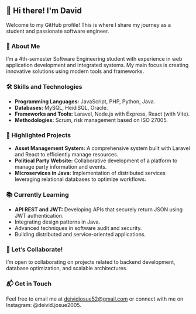 ## 👋 Hi there! I'm David

Welcome to my GitHub profile! This is where I share my journey as a student and passionate software engineer.

### 🚀 About Me
I’m a 4th-semester Software Engineering student with experience in web application development and integrated systems. My main focus is creating innovative solutions using modern tools and frameworks.

### 🛠️ Skills and Technologies
- **Programming Languages:** JavaScript, PHP, Python, Java.
- **Databases:** MySQL, HeidiSQL, Oracle.
- **Frameworks and Tools:** Laravel, Node.js with Express, React (with Vite).
- **Methodologies:** Scrum, risk management based on ISO 27005.

### 🌟 Highlighted Projects
- **Asset Management System:** A comprehensive system built with Laravel and React to efficiently manage resources.
- **Political Party Website:** Collaborative development of a platform to manage party information and events.
- **Microservices in Java:** Implementation of distributed services leveraging relational databases to optimize workflows.

### 📚 Currently Learning
- **API REST and JWT:** Developing APIs that securely return JSON using JWT authentication. 
- Integrating design patterns in Java.
- Advanced techniques in software audit and security.
- Building distributed and service-oriented applications.

### 🤝 Let’s Collaborate!
I’m open to collaborating on projects related to backend development, database optimization, and scalable architectures.

### 📬 Get in Touch
Feel free to email me at deividjosue52@gmail.com or connect with me on Instagram: @deivid.josue2005.
